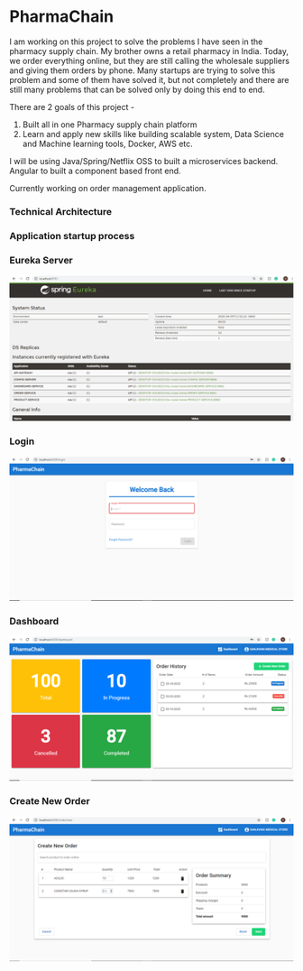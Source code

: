 # PharmaChain
I am working on this project to solve the problems I have seen in the pharmacy supply chain. My brother owns a retail pharmacy in India. Today, we order everything online, but they are still calling the wholesale suppliers and giving them orders by phone. Many startups are trying to solve this problem and some of them have solved it, but not completely and there are still many problems that can be solved only by doing this end to end.

There are 2 goals of this project -
1) Built all in one Pharmacy supply chain platform
2) Learn and apply new skills like building scalable system, Data Science and Machine learning tools, Docker, AWS etc.

I will be using Java/Spring/Netflix OSS to built a microservices backend. Angular to built a component based front end.

Currently working on order management application.

### Technical Architecture

### Application startup process

### Eureka Server
![Eureka Server](ZShots/EurekaServer.PNG)

### Login
![Login](ZShots/Login.PNG)

### Dashboard
![Dashboard](ZShots/Dashboard.PNG)

### Create New Order
![Create New Order](ZShots/CreateNewOrder.PNG)